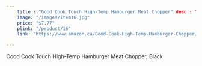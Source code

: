 ```yaml
---
    title : "Good Cook Touch High-Temp Hamburger Meat Chopper" desc : "Good Cook Touch High-Temp Hamburger Meat Chopper, Black"
    image: "/images/item16.jpg"
    price: "$7.77"
    plink: "/product/16"
    link: "https://www.amazon.ca/Good-Cook-High-Temp-Hamburger-Chopper/dp/B00TTZGVSC/ref=sr_1_50?gclid=Cj0KCQjwr4eYBhDrARIsANPywCiZk3UKPM6p3wy3o0QGdMRNIZjc-IZhscUmgLlB6iFkoLaRyRiFW8gaArFiEALw_wcB&hvadid=596079514466&hvdev=c&hvlocphy=9001314&hvnetw=g&hvqmt=e&hvrand=14636581063635512960&hvtargid=kwd-301827503455&hydadcr=21260_13355336&keywords=cool%2Bcooking%2Bgadgets&qid=1661196548&sr=8-50&th=1"

---
```


Cood Cook Touch High-Temp Hamburger Meat Chopper, Black